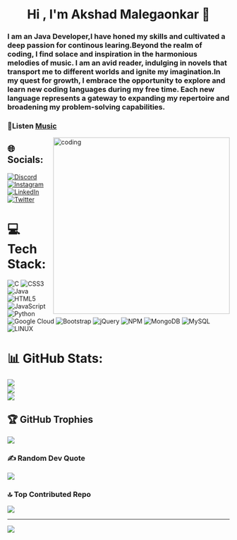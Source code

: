 <h1 align="center">Hi , I'm Akshad Malegaonkar 👋</h1>
<h3 align="left">I am an Java Developer,I have honed my skills and cultivated a deep passion for continous learing.Beyond the realm of coding, I find solace and inspiration in the harmonious melodies of music. I am an avid reader, indulging in novels that transport me to different worlds and ignite my imagination.In my quest for growth, I embrace the opportunity to explore and learn new coding languages during my free time. Each new language represents a gateway to expanding my repertoire and broadening my problem-solving capabilities.</h3>

<h3>🎵Listen <a href = "https://youtu.be/nCvaPWoFEl8">Music</a></h3>

<img align="right" width="400" alt="coding" src="https://camo.githubusercontent.com/5ddf73ad3a205111cf8c686f687fc216c2946a75005718c8da5b837ad9de78c9/68747470733a2f2f7468756d62732e6766796361742e636f6d2f4576696c4e657874446576696c666973682d736d616c6c2e676966">


## 🌐 Socials:
[![Discord](https://img.shields.io/badge/Discord-%237289DA.svg?logo=discord&logoColor=white)](https://discord.gg/akshad8549) [![Instagram](https://img.shields.io/badge/Instagram-%23E4405F.svg?logo=Instagram&logoColor=white)](https://instagram.com/akshad.agrawal_) [![LinkedIn](https://img.shields.io/badge/LinkedIn-%230077B5.svg?logo=linkedin&logoColor=white)](https://linkedin.com/in/akshad-malegaonkar-6090621b3/) [![Twitter](https://img.shields.io/badge/Twitter-%231DA1F2.svg?logo=Twitter&logoColor=white)](https://twitter.com/Akshad16_) 

# 💻 Tech Stack:
![C](https://img.shields.io/badge/c-%2300599C.svg?style=for-the-badge&logo=c&logoColor=white) ![CSS3](https://img.shields.io/badge/css3-%231572B6.svg?style=for-the-badge&logo=css3&logoColor=white) ![Java](https://img.shields.io/badge/java-%23ED8B00.svg?style=for-the-badge&logo=java&logoColor=white) ![HTML5](https://img.shields.io/badge/html5-%23E34F26.svg?style=for-the-badge&logo=html5&logoColor=white) ![JavaScript](https://img.shields.io/badge/javascript-%23323330.svg?style=for-the-badge&logo=javascript&logoColor=%23F7DF1E) ![Python](https://img.shields.io/badge/python-3670A0?style=for-the-badge&logo=python&logoColor=ffdd54) ![Google Cloud](https://img.shields.io/badge/Google%20Cloud-%234285F4.svg?style=for-the-badge&logo=google-cloud&logoColor=white) ![Bootstrap](https://img.shields.io/badge/bootstrap-%23563D7C.svg?style=for-the-badge&logo=bootstrap&logoColor=white) ![jQuery](https://img.shields.io/badge/jquery-%230769AD.svg?style=for-the-badge&logo=jquery&logoColor=white) ![NPM](https://img.shields.io/badge/NPM-%23000000.svg?style=for-the-badge&logo=npm&logoColor=white) ![MongoDB](https://img.shields.io/badge/MongoDB-%234ea94b.svg?style=for-the-badge&logo=mongodb&logoColor=white) ![MySQL](https://img.shields.io/badge/mysql-%2300f.svg?style=for-the-badge&logo=mysql&logoColor=white) ![LINUX](https://img.shields.io/badge/Linux-FCC624?style=for-the-badge&logo=linux&logoColor=black)
# 📊 GitHub Stats:
![](https://github-readme-stats.vercel.app/api?username=Akshad16&theme=radical&hide_border=false&include_all_commits=false&count_private=false)<br/>
![](https://github-readme-streak-stats.herokuapp.com/?user=Akshad16&theme=radical&hide_border=false)<br/>
![](https://github-readme-stats.vercel.app/api/top-langs/?username=Akshad16&theme=radical&hide_border=false&include_all_commits=false&count_private=false&layout=compact)

## 🏆 GitHub Trophies
![](https://github-profile-trophy.vercel.app/?username=Akshad16&theme=radical&no-frame=false&no-bg=false&margin-w=4)

### ✍️ Random Dev Quote
![](https://quotes-github-readme.vercel.app/api?type=horizontal&theme=radical)

### 🔝 Top Contributed Repo
![](https://github-contributor-stats.vercel.app/api?username=Akshad16&limit=5&theme=dark&combine_all_yearly_contributions=true)

---
[![](https://visitcount.itsvg.in/api?id=Akshad16&icon=2&color=0)](https://visitcount.itsvg.in)

<!-- Proudly created with GPRM ( https://gprm.itsvg.in ) -->
